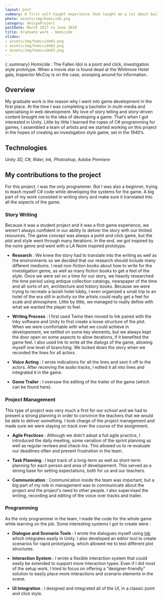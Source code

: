 ```yaml
---
layout: post
summary: A first self-taught experience that taught me a lot about building a narrative.
photo: assets/img/homicide.png
category: designProject
postDate: March 2017 to June 2018
title: Graduate work - Homicide
slides:
- assets/img/homicide01.png
- assets/img/homicide02.png
- assets/img/homicide03.png
---
```

{:.summary}
Homicide : The Fallen Idol is a point and click, investigation style prototype. When a movie star is found dead at the Whitmore Hotel gala, Inspector McCoy is on the case, snooping around for information.

## Overview
My graduate work is the reason why I went into game development in the first place. At the time I was completing a bachelor in multi-media and specialising in web development. My love of story telling and story-driven content brought me to the idea of developing a game. That’s when I got interested in Unity. Little by little I learned the ropes of C# programming for games, I assembled a team of artists and we started working on this project in the hopes of creating an investigation style game, set in the 1940’s. 

## Technologies
*Unity 3D, C#, Rider, Ink, Photoshop, Adobe Premiere*

## My contributions to the project
For this project, I was the only programmer. But I was also a beginner, trying to teach myself C# code while developing the systems for the game. A big part of my work consisted in writing story and make sure it translated into all the aspects of the game.

### Story Writing
Because it was a student project and it was a first game experience, we weren't always confident in our ability to deliver the story with our limited resources. The game concept was always a point and click game, but the plot and style went through many iterations. In the end, we got inspired by the noire genre and went with a LA Noire inspired prototype.

* **Research** : We knew the story had to translate into the writing as well as the environments so we decided that our research should include many different mediums. I read non-fiction books about how to write for the investigation genre, as well as many fiction books to get a feel of the style. Once we were set on a time for our story, we heavily researched the time period using antique collection catalogs, newspaper of the time and all sorts of art, architecture and history books. Because we were trying to recreate a lavish hotel lobby, I even organized a small trip to an hotel of the era still in activity so the artists could really get a feel for scale and atmosphere. Little by little, we managed to really define with what we wanted the player to feel.

* **Writing Process** : I first used Twine then moved to Ink paired with the Inky software and Unity to first create a loose structure of the plot. When we were comfortable with what we could achieve in developement, we settled on some key elements, but we always kept the door open on some aspects to allow iterations, if it benefited the game feel. I also used Ink to write all the dialogs of the game, allowing myself one level of branching. We locked down the story when we recorded the lines for all actors.

* **Voice Acting** : I wrote indications for all the lines and sent it off to the actors. After receiving the audio tracks, I edited it all into lines and integrated it in the game.

* **Game Trailer** : I oversaw the editing of the trailer of the game (which can be found here).


### Project Management
This type of project was very much a first for our school and we had to present a strong planning in order to convince the teachers that we would be able to deliver something. I took charge of the project management and made sure we were staying on track over the course of the assignment.

* **Agile Practices** : Although we didn't adopt a full agile practice, I introduced the daily meeting, some variation of the sprint planning as well as regular reviews and check-ins. This allowed us to re-evaluate our deadlines often and prevent frustration in the team. 

* **Task Planning** : I kept track of a long-term as well as short-term planning for each person and area of developement. This served as a strong base for setting expectations, both for us and our teachers.

* **Communication** : Communication inside the team was important, but a big part of my role in management was to communicate about the project and the project's need to other people. I also supervised the writing, recording and editing of the voice over tracks and trailer. 

### Programming
As the only programmer in the team, I made the code for the whole game while learning on the job. Some interesting systems I got to create were : 

* **Dialogue and Scenario Tools** : I wrote the dialogues myself using [Ink](https://www.inklestudios.com/ink/) which integrates easily in Unity. I also developed an editor tool to create scenarios for rapid prototyping, which allowed me to test different plot structures.

* **Interaction System** : I wrote a flexible interaction system that could easily be extended to support more interaction types. Even if I did most of the setup work, I tried to focus on offering a "designer-friendly" solution to easily place more interactions and scenario elements in the scene. 

* **UI Integration** : I designed and integrated all of the UI, in a classic point and click style.